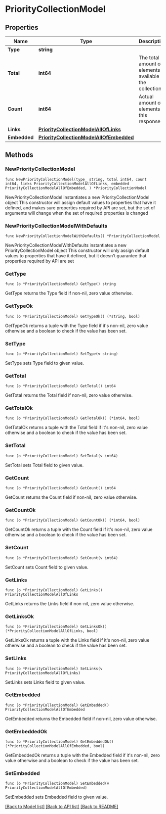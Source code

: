 # PriorityCollectionModel

## Properties

Name | Type | Description | Notes
------------ | ------------- | ------------- | -------------
**Type** | **string** |  | 
**Total** | **int64** | The total amount of elements available in the collection. | 
**Count** | **int64** | Actual amount of elements in this response. | 
**Links** | [**PriorityCollectionModelAllOfLinks**](PriorityCollectionModelAllOfLinks.md) |  | 
**Embedded** | [**PriorityCollectionModelAllOfEmbedded**](PriorityCollectionModelAllOfEmbedded.md) |  | 

## Methods

### NewPriorityCollectionModel

`func NewPriorityCollectionModel(type_ string, total int64, count int64, links PriorityCollectionModelAllOfLinks, embedded PriorityCollectionModelAllOfEmbedded, ) *PriorityCollectionModel`

NewPriorityCollectionModel instantiates a new PriorityCollectionModel object
This constructor will assign default values to properties that have it defined,
and makes sure properties required by API are set, but the set of arguments
will change when the set of required properties is changed

### NewPriorityCollectionModelWithDefaults

`func NewPriorityCollectionModelWithDefaults() *PriorityCollectionModel`

NewPriorityCollectionModelWithDefaults instantiates a new PriorityCollectionModel object
This constructor will only assign default values to properties that have it defined,
but it doesn't guarantee that properties required by API are set

### GetType

`func (o *PriorityCollectionModel) GetType() string`

GetType returns the Type field if non-nil, zero value otherwise.

### GetTypeOk

`func (o *PriorityCollectionModel) GetTypeOk() (*string, bool)`

GetTypeOk returns a tuple with the Type field if it's non-nil, zero value otherwise
and a boolean to check if the value has been set.

### SetType

`func (o *PriorityCollectionModel) SetType(v string)`

SetType sets Type field to given value.


### GetTotal

`func (o *PriorityCollectionModel) GetTotal() int64`

GetTotal returns the Total field if non-nil, zero value otherwise.

### GetTotalOk

`func (o *PriorityCollectionModel) GetTotalOk() (*int64, bool)`

GetTotalOk returns a tuple with the Total field if it's non-nil, zero value otherwise
and a boolean to check if the value has been set.

### SetTotal

`func (o *PriorityCollectionModel) SetTotal(v int64)`

SetTotal sets Total field to given value.


### GetCount

`func (o *PriorityCollectionModel) GetCount() int64`

GetCount returns the Count field if non-nil, zero value otherwise.

### GetCountOk

`func (o *PriorityCollectionModel) GetCountOk() (*int64, bool)`

GetCountOk returns a tuple with the Count field if it's non-nil, zero value otherwise
and a boolean to check if the value has been set.

### SetCount

`func (o *PriorityCollectionModel) SetCount(v int64)`

SetCount sets Count field to given value.


### GetLinks

`func (o *PriorityCollectionModel) GetLinks() PriorityCollectionModelAllOfLinks`

GetLinks returns the Links field if non-nil, zero value otherwise.

### GetLinksOk

`func (o *PriorityCollectionModel) GetLinksOk() (*PriorityCollectionModelAllOfLinks, bool)`

GetLinksOk returns a tuple with the Links field if it's non-nil, zero value otherwise
and a boolean to check if the value has been set.

### SetLinks

`func (o *PriorityCollectionModel) SetLinks(v PriorityCollectionModelAllOfLinks)`

SetLinks sets Links field to given value.


### GetEmbedded

`func (o *PriorityCollectionModel) GetEmbedded() PriorityCollectionModelAllOfEmbedded`

GetEmbedded returns the Embedded field if non-nil, zero value otherwise.

### GetEmbeddedOk

`func (o *PriorityCollectionModel) GetEmbeddedOk() (*PriorityCollectionModelAllOfEmbedded, bool)`

GetEmbeddedOk returns a tuple with the Embedded field if it's non-nil, zero value otherwise
and a boolean to check if the value has been set.

### SetEmbedded

`func (o *PriorityCollectionModel) SetEmbedded(v PriorityCollectionModelAllOfEmbedded)`

SetEmbedded sets Embedded field to given value.



[[Back to Model list]](../README.md#documentation-for-models) [[Back to API list]](../README.md#documentation-for-api-endpoints) [[Back to README]](../README.md)


